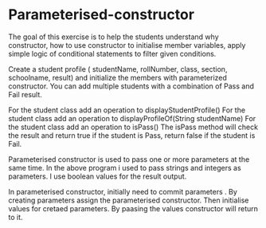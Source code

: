 # Parameterised-constructor
 The goal of this exercise is to help the students understand why constructor, how to use constructor to initialise member variables, apply simple logic of conditional statements to filter given conditions.

Create a student profile ( studentName, rollNumber, class, section, schoolname, result) and initialize the members with parameterized constructor. You can add multiple students with a combination of Pass and Fail result. 


For the student class add an operation to displayStudentProfile()
For the student class add an operation to displayProfileOf(String studentName)
For the student class add an operation to isPass()
The isPass method will check the result and return true if the student is Pass, return false if the student is Fail.

Parameterised constructor is used to pass one or more parameters at the same time.
In the above program i used to pass strings and integers as parameters.
I use boolean values for the result output.

In parameterised constructor, initially need to commit parameters .
By creating parameters assign the parameterised constructor.
Then initialise values for cretaed parameters.
By paasing the values constructor will return to it.
